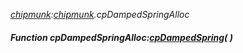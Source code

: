 _[chipmunk](../../modules/chipmunk/chipmunk-module.md):[chipmunk](../../modules/chipmunk/chipmunk-module.md).cpDampedSpringAlloc_
##### Function cpDampedSpringAlloc:[cpDampedSpring](../../modules/chipmunk/chipmunk-cpdampedspring.md)(  )
